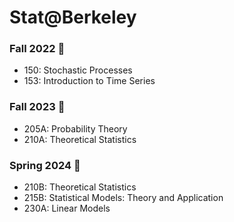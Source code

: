 # Stat@Berkeley

### Fall 2022 🍂
- 150: Stochastic Processes
- 153: Introduction to Time Series

### Fall 2023 🍂
- 205A: Probability Theory
- 210A: Theoretical Statistics

### Spring 2024 🍃
- 210B: Theoretical Statistics
- 215B: Statistical Models: Theory and Application
- 230A: Linear Models


